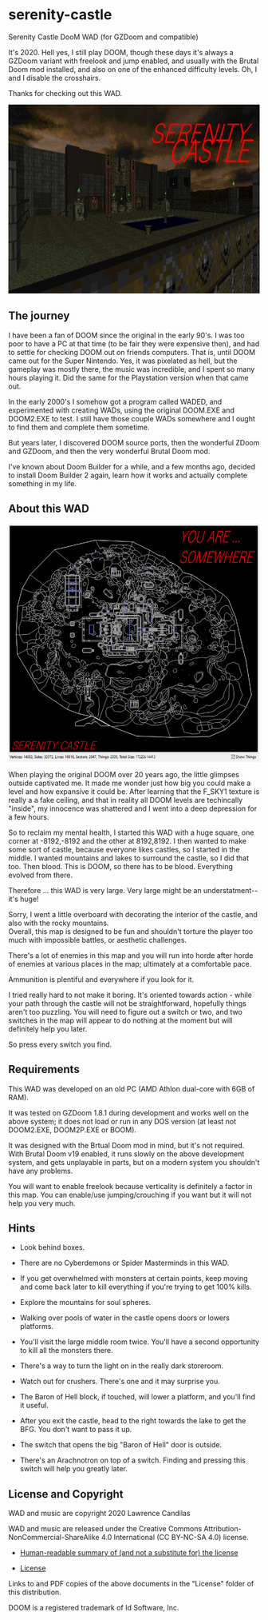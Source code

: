 # serenity-castle
 Serenity Castle DooM WAD (for GZDoom and compatible)

It's 2020.  Hell yes, I still play DOOM, though these days it's always a GZDoom variant with freelook and jump enabled, and usually with the Brutal Doom mod installed, and also on one of the enhanced difficulty levels.  Oh, I and I disable the crosshairs.

Thanks for checking out this WAD.  

![Title Screen Image](https://github.com/lawrencecandilas/doom-wads/blob/main/001%20Serenity%20Castle/Serenity%20Castle%20-%20Titlepic.jpg?raw=true)

## The journey

I have been a fan of DOOM since the original in the early 90's.  I was too poor to have a PC at that time (to be fair they were expensive then), and had to settle for checking DOOM out on friends computers.  That is, until DOOM came out for the Super Nintendo.  Yes, it was pixelated as hell, but the gameplay was mostly there, the music was incredible, and I spent so many hours playing it.  Did the same for the Playstation version when that came out.

In the early 2000's I somehow got a program called WADED, and experimented with creating WADs, using the original DOOM.EXE and DOOM2.EXE to test.  I still have those couple WADs somewhere and I ought to find them and complete them sometime.  

But years later, I discovered DOOM source ports, then the wonderful ZDoom and GZDoom, and then the very wonderful Brutal Doom mod.

I've known about Doom Builder for a while, and a few months ago, decided to install Doom Builder 2 again, learn how it works and actually complete something in my life.

## About this WAD

![Automap Preview](https://github.com/lawrencecandilas/doom-wads/blob/main/001%20Serenity%20Castle/Serenity%20Castle%20-%20Automap.png?raw=true)

When playing the original DOOM over 20 years ago, the little glimpses outside captivated me.  It made me wonder just how big you could make a level and how expansive it could be.  After learning that the F_SKY1 texture is really a a fake ceiling, and that in reality all DOOM levels are techincally "inside", my innocence was shattered and I went into a deep depression for a few hours.

So to reclaim my mental health, I started this WAD with a huge square, one corner at -8192,-8192 and the other at 8192,8192.  I then wanted to make some sort of castle, because everyone likes castles, so I started in the middle.  I wanted mountains and lakes to surround the castle, so I did that too.  Then blood.  This is DOOM, so there has to be blood.  Everything evolved from there.

Therefore ... this WAD is very large.  Very large might be an understatment--it's huge!  

Sorry, I went a little overboard with decorating the interior of the castle, and also with the rocky mountains.  
Overall, this map is designed to be fun and shouldn't torture the player too much with impossible battles, or aesthetic challenges. 
 
There's a lot of enemies in this map and you will run into horde after horde of enemies at various places in the map; ultimately at a comfortable pace.  

Ammunition is plentiful and everywhere if you look for it.

I tried really hard to not make it boring.  It's oriented towards action - while your path through the castle will not be straightforward, hopefully things aren't too puzzling.  You will need to figure out a switch or two, and two switches in the map will appear to do nothing at the moment but will definitely help you later.  

So press every switch you find.

## Requirements

This WAD was developed on an old PC (AMD Athlon dual-core with 6GB of RAM).  

It was tested on GZDoom 1.8.1 during development and works well on the above system; it does not load or run in any DOS version (at least not DOOM2.EXE, DOOM2P.EXE or BOOM).

It was designed with the Brtual Doom mod in mind, but it's not required.  With Brutal Doom v19 enabled, it runs slowly on the above development system, and gets unplayable in parts, but on a modern system you shouldn't have any problems.

You will want to enable freelook because verticality is definitely a factor in this map.  You can enable/use jumping/crouching if you want but it will not help you very much.

## Hints

- Look behind boxes.

- There are no Cyberdemons or Spider Masterminds in this WAD.

- If you get overwhelmed with monsters at certain points, keep moving and come back later to kill everything if you're trying to get 100% kills.

- Explore the mountains for soul spheres. 

- Walking over pools of water in the castle opens doors or lowers platforms.

- You'll visit the large middle room twice.  You'll have a second opportunity to kill all the monsters there.

- There's a way to turn the light on in the really dark storeroom.

- Watch out for crushers.  There's one and it may surprise you.

- The Baron of Hell block, if touched, will lower a platform, and you'll find it useful.

- After you exit the castle, head to the right towards the lake to get the BFG.  You don't want to pass it up.

- The switch that opens the big "Baron of Hell" door is outside.

- There's an Arachnotron on top of a switch.  Finding and pressing this switch will help you greatly later.

## License and Copyright

WAD and music are copyright 2020 Lawrence Candilas

WAD and music are released under the Creative Commons Attribution-NonCommercial-ShareAlike 4.0 International (CC BY-NC-SA 4.0) license.

- [Human-readable summary of (and not a substitute for) the license](https://creativecommons.org/licenses/by-nc-sa/4.0/)

- [License](https://creativecommons.org/licenses/by-nc-sa/4.0/legalcode)

Links to and PDF copies of the above documents in the "License" folder of this distribution.

DOOM is a registered trademark of Id Software, Inc.
